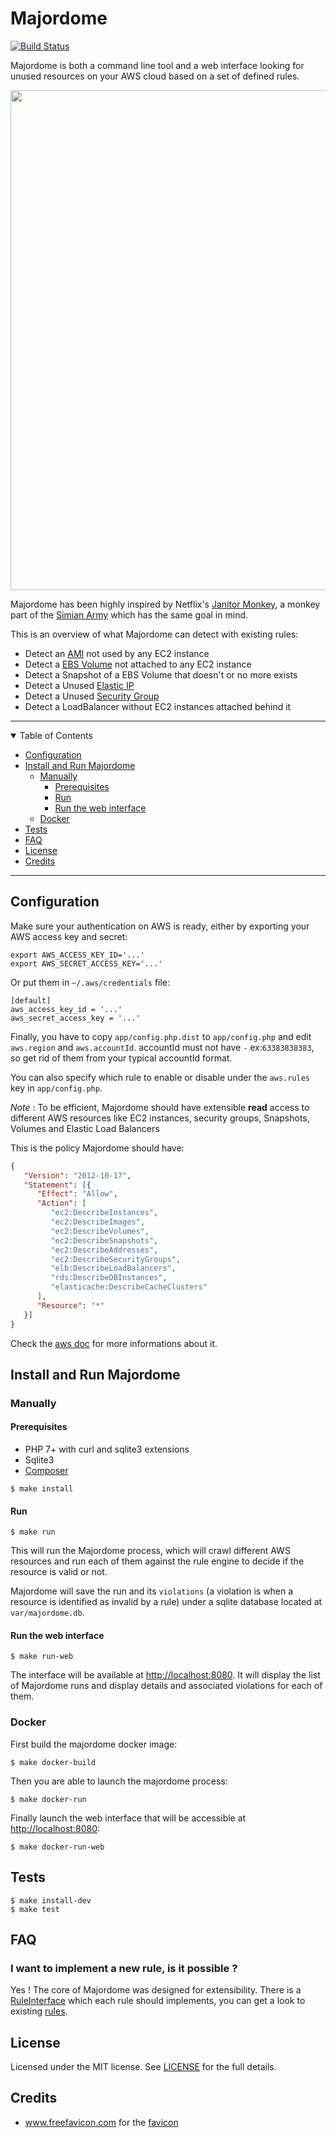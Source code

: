 Majordome
========

[![Build Status](https://app.travis-ci.com/romibuzi/majordome.svg?branch=master)](https://app.travis-ci.com/romibuzi/majordome)

Majordome is both a command line tool and a web interface looking for unused resources on your AWS cloud based on a set of defined rules.

<p align="center">
  <img width="800" src="majordome_ui.png">
</p>

Majordome has been highly inspired by Netflix's [Janitor Monkey](https://github.com/Netflix/SimianArmy/wiki/Janitor-Home),
a monkey part of the [Simian Army](http://techblog.netflix.com/2011/07/netflix-simian-army.html) which has the same goal in mind.

This is an overview of what Majordome can detect with existing rules:

- Detect an [AMI](http://docs.aws.amazon.com/AWSEC2/latest/UserGuide/AMIs.html) not used by any EC2 instance
- Detect a [EBS Volume](https://aws.amazon.com/ebs/) not attached to any EC2 instance
- Detect a Snapshot of a EBS Volume that doesn't or no more exists
- Detect a Unused [Elastic IP](http://docs.aws.amazon.com/AWSEC2/latest/UserGuide/elastic-ip-addresses-eip.html)
- Detect a Unused [Security Group](http://docs.aws.amazon.com/AWSEC2/latest/UserGuide/using-network-security.html)
- Detect a LoadBalancer without EC2 instances attached behind it

---

<details open="open">
<summary>Table of Contents</summary>

- [Configuration](#configuration)
- [Install and Run Majordome](#install-and-run-majordome)
  * [Manually](#manually)
    + [Prerequisites](#prerequisites)
    + [Run](#run)
    + [Run the web interface](#run-the-web-interface)
  * [Docker](#docker)
- [Tests](#tests)
- [FAQ](#faq)
- [License](#license)
- [Credits](#credits)

</details>

---

## Configuration

Make sure your authentication on AWS is ready, either by exporting your AWS access key and secret:

```
export AWS_ACCESS_KEY_ID='...'
export AWS_SECRET_ACCESS_KEY='...'
```

Or put them in `~/.aws/credentials` file:

```
[default]
aws_access_key_id = '...'
aws_secret_access_key = '...'
```

Finally, you have to copy `app/config.php.dist` to `app/config.php` and edit `aws.region` and `aws.accountId`. accountId must not have  `-` ex:`63383838383`, so get rid of them from your typical accountId format.

You can also specify which rule to enable or disable under the `aws.rules` key in `app/config.php`.

*Note* : To be efficient, Majordome should have extensible **read** access to different AWS resources like EC2 instances, security groups, Snapshots, Volumes and Elastic Load Balancers

This is the policy Majordome should have:
```json
{
   "Version": "2012-10-17",
   "Statement": [{
      "Effect": "Allow",
      "Action": [
         "ec2:DescribeInstances",
         "ec2:DescribeImages",
         "ec2:DescribeVolumes",
         "ec2:DescribeSnapshots",
         "ec2:DescribeAddresses",
         "ec2:DescribeSecurityGroups",
         "elb:DescribeLoadBalancers",
         "rds:DescribeDBInstances",
         "elasticache:DescribeCacheClusters"
      ],
      "Resource": "*"
   }]
}
```

Check the [aws doc](http://docs.aws.amazon.com/AWSEC2/latest/UserGuide/iam-policies-ec2-console.html) for more informations about it.

## Install and Run Majordome

### Manually

#### Prerequisites

- PHP 7+ with curl and sqlite3 extensions
- Sqlite3
- [Composer](https://getcomposer.org/)

```
$ make install
```

#### Run

```
$ make run
```

This will run the Majordome process, which will crawl different AWS resources and run each of them against the rule engine to decide if the resource is valid or not.

Majordome will save the run and its `violations` (a violation is when a resource is identified as invalid by a rule) under a sqlite database located at `var/majordome.db`.

#### Run the web interface

```
$ make run-web
```

The interface will be available at [http://localhost:8080](http://localhost:8080). It will display the list of Majordome runs and display details and associated violations for each of them.

### Docker

First build the majordome docker image:

```
$ make docker-build
```

Then you are able to launch the majordome process:

```
$ make docker-run
```

Finally launch the web interface that will be accessible at [http://localhost:8080](http://localhost:8080):

```
$ make docker-run-web
```

## Tests

```
$ make install-dev
$ make test
```

## FAQ

### I want to implement a new rule, is it possible ?

Yes ! The core of Majordome was designed for extensibility. There is a [RuleInterface](src/Rule/RuleInterface.php) which each rule should implements,
you can get a look to existing [rules](src/Rule/AWS).

## License

Licensed under the MIT license. See [LICENSE](LICENSE) for the full details.

## Credits

- www.freefavicon.com for the [favicon](web/favicon.ico)
